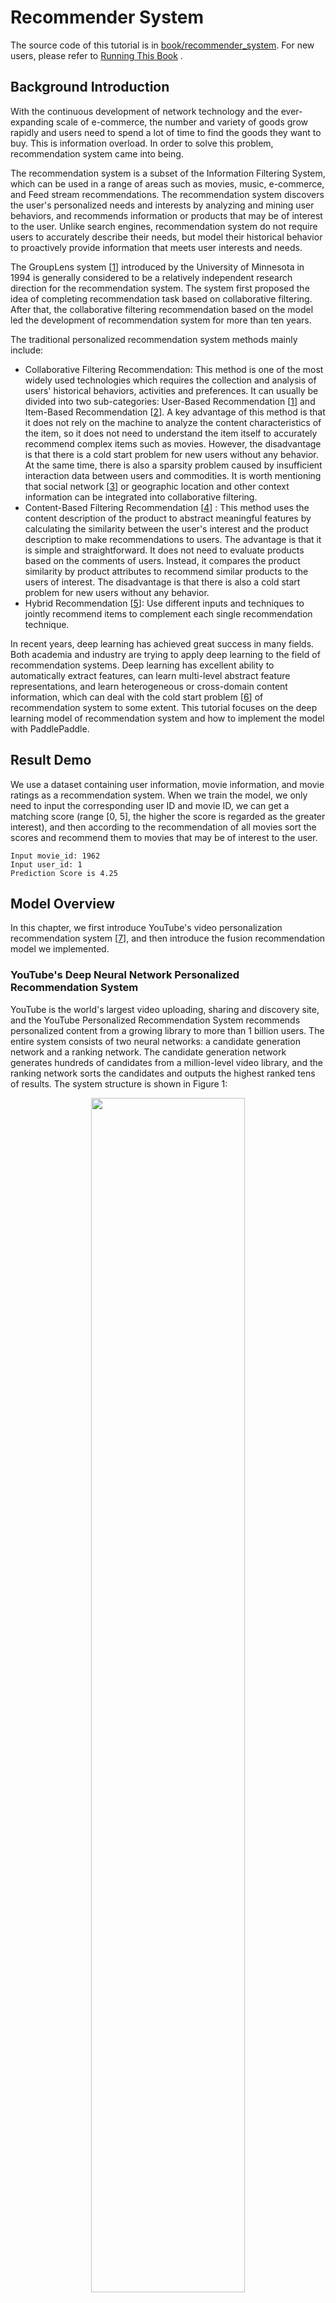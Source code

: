 # Recommender System

The source code of this tutorial is in [book/recommender_system](https://github.com/PaddlePaddle/book/tree/develop/05.recommender_system). For new users, please refer to [Running This Book](https://github.com/PaddlePaddle/book/blob/develop/README.md#running-the-book) .

## Background Introduction

With the continuous development of network technology and the ever-expanding scale of e-commerce, the number and variety of goods grow rapidly and users need to spend a lot of time to find the goods they want to buy. This is information overload. In order to solve this problem, recommendation system came into being.

The recommendation system is a subset of the Information Filtering System, which can be used in a range of areas such as movies, music, e-commerce, and Feed stream recommendations. The recommendation system discovers the user's personalized needs and interests by analyzing and mining user behaviors, and recommends information or products that may be of interest to the user. Unlike search engines, recommendation system do not require users to accurately describe their needs, but model their historical behavior to proactively provide information that meets user interests and needs.

The GroupLens system \[[1](#references)\] introduced by the University of Minnesota in 1994 is generally considered to be a relatively independent research direction for the recommendation system. The system first proposed the idea of completing recommendation task based on collaborative filtering. After that, the collaborative filtering recommendation based on the model led the development of recommendation system for more than ten years.

The traditional personalized recommendation system methods mainly include:

- Collaborative Filtering Recommendation: This method is one of the most widely used technologies which requires the collection and analysis of users' historical behaviors, activities and preferences. It can usually be divided into two sub-categories: User-Based Recommendation \[[1](#references)\] and Item-Based Recommendation \[[2](#references)\]. A key advantage of this method is that it does not rely on the machine to analyze the content characteristics of the item, so it does not need to understand the item itself to accurately recommend complex items such as movies. However, the disadvantage is that there is a cold start problem for new users without any behavior. At the same time, there is also a sparsity problem caused by insufficient interaction data between users and commodities. It is worth mentioning that social network \[[3](#references)\] or geographic location and other context information can be integrated into collaborative filtering.
- Content-Based Filtering Recommendation \[[4](#references)\] : This method uses the content description of the product to abstract meaningful features by calculating the similarity between the user's interest and the product description to make recommendations to users. The advantage is that it is simple and straightforward. It does not need to evaluate products based on the comments of users. Instead, it compares the product similarity by product attributes to recommend similar products to the users of interest. The disadvantage is that there is also a cold start problem for new users without any behavior.
- Hybrid Recommendation \[[5](#references)\]: Use different inputs and techniques to jointly recommend items to complement each single recommendation technique.

In recent years, deep learning has achieved great success in many fields. Both academia and industry are trying to apply deep learning to the field of recommendation systems. Deep learning has excellent ability to automatically extract features, can learn multi-level abstract feature representations, and learn heterogeneous or cross-domain content information, which can deal with the cold start problem \[[6](#references)\] of recommendation system to some extent. This tutorial focuses on the deep learning model of recommendation system and how to implement the model with PaddlePaddle.

## Result Demo

We use a dataset containing user information, movie information, and movie ratings as a recommendation system. When we train the model, we only need to input the corresponding user ID and movie ID, we can get a matching score (range [0, 5], the higher the score is regarded as the greater interest), and then according to the recommendation of all movies sort the scores and recommend them to movies that may be of interest to the user.

```
Input movie_id: 1962
Input user_id: 1
Prediction Score is 4.25
```

## Model Overview

In this chapter, we first introduce YouTube's video personalization recommendation system \[[7](#references)\], and then introduce the fusion recommendation model we implemented.

### YouTube's Deep Neural Network Personalized Recommendation System

YouTube is the world's largest video uploading, sharing and discovery site, and the YouTube Personalized Recommendation System recommends personalized content from a growing library to more than 1 billion users. The entire system consists of two neural networks: a candidate generation network and a ranking network. The candidate generation network generates hundreds of candidates from a million-level video library, and the ranking network sorts the candidates and outputs the highest ranked tens of results. The system structure is shown in Figure 1:

<p align="center">
<img src="https://github.com/PaddlePaddle/book/blob/develop/05.recommender_system/image/YouTube_Overview.png?raw=true" width="70%" ><br/>
Figure 1. YouTube personalized recommendation system structure
</p>

#### Candidate Generation Network

The candidate generation network models the recommendation problem as a multi-class classification problem with a large number of categories. For a Youtube user, using its watching history (video ID), search tokens, demographic information (such as geographic location, user login device), binary features (such as gender, whether to log in), and continuous features (such as user age), etc., multi-classify all videos in the video library to obtain the classification result of each category (ie, the recommendation probability of each video), eventually outputting hundreds of videos with high probability.

First, the historical information such as watching history and search token records are mapped to vectors and averaged to obtain a fixed length representation. At the same time, demographic characteristics are input to optimize the recommendation effect of new users, and the binary features and continuous features are normalized to the range [0, 1]. Next, put all the feature representations into a vector and input them to the non-linear multilayer perceptron (MLP, see [Identification Figures](https://github.com/PaddlePaddle/book/blob/develop/02.recognize_digits/README.md) tutorial). Finally, during training, the output of the MLP is classified by softmax. When predicting, the similarity of the user's comprehensive features (MLP output) to all videos' features is calculated, and the highest score of $k$ is obtained as the result of the candidate generation network. Figure 2 shows the candidate generation network structure.

<p align="center">
<img src="https://github.com/PaddlePaddle/book/blob/develop/05.recommender_system/image/Deep_candidate_generation_model_architecture.png?raw=true" width="70%" ><br/>
Figure 2. Candidate generation network structure
</p>

For a user $U$, the formula for predicting whether the video $\omega$ that the user wants to watch at the moment is video $i$ is:

$$P(\omega=i|u)=\frac{e^{v_{i}u}}{\sum_{j \in V}e^{v_{j}u}}$$

Where $u$ is the feature representation of the user $U$, $V$ is the video library collection, and $v_i$ is the feature representation of the $i$ video in the video library. $u$ and $v_i$ are vectors of equal length, and the dot product can be implemented by a fully connected layer.

Considering that the number of categories in the softmax classification is very large, in order to ensure a certain computational efficiency: 1) in the training phase, use negative sample category sampling to reduce the number of actually calculated categories to thousands; 2) in the recommendation (prediction) phase, ignore the normalized calculation of softmax (does not affect the result), and simplifies the category scoring problem into the nearest neighbor search problem in the dot product space, then takes the nearest $k$ video of $u$ as a candidate for generation.

#### Ranking Network
The structure of the ranking network is similar to the candidate generation network, but its goal is to perform finer ranking of the candidates. Similar to the feature extraction method in traditional advertisement ranking, a large number of related features (such as video ID, last watching time, etc.) for video sorting are also constructed here. These features are treated similarly to the candidate generation network, except that at the top of the ranking network is a weighted logistic regression that scores all candidate videos and sorts them from high to low. Then, return to the user.

### Fusion recommendation model
This section uses Convolutional Neural Networks to learn the representation of movie titles. The convolutional neural network for text and the fusion recommendation model are introduced in turn.

#### Convolutional Neural Network (CNN) for text

Convolutional neural networks are often used to deal with data of a grid-like topology. For example, an image can be viewed as a pixel of a two-dimensional grid, and a natural language can be viewed as a one-dimensional sequence of words. Convolutional neural networks can extract a variety of local features and combine them to obtain more advanced feature representations. Experiments show that convolutional neural networks can efficiently model image and text problems.

The convolutional neural network is mainly composed of convolution and pooling operations, and its application and combination methods are flexible and varied. In this section we will explain the network as shown in Figure 3:

<p align="center">
<img src="https://github.com/PaddlePaddle/book/blob/develop/05.recommender_system/image/text_cnn.png?raw=true" width = "80%" align="center"/><br />
Figure 3. Convolutional neural network text classification model
</p>

Suppose the length of the sentence to be processed is $n$, where the word vector of the $i$ word is $x_i\in\mathbb{R}^k$, and $k$ is the dimension size.

First, splicing the word vector: splicing each $h$ word to form a word window of size $h$, denoted as $x_{i:i+h-1}$, which represents the word sequence splicing of $x_{i}, x_{i+1}, \ldots, x_{i+h-1}$, where $i$ represents the position of the first word in the word window throughout the sentence, ranging from $1$ to $n-h+1$, $x_{i:i+h-1}\in\mathbb{R}^{hk}$.

Second, perform a convolution operation: apply the convolution kernel $w\in\mathbb{R}^{hk}$ to the window $x_{i:i+h-1}$ containing $h$ words. , get the feature $c_i=f(w\cdot x_{i:i+h-1}+b)$, where $b\in\mathbb{R}$ is the bias and $f$ is the non Linear activation function, such as $sigmoid$. Apply the convolution kernel to all word windows ${x_{1:h}, x_{2:h+1},\ldots,x_{n-h+1:n}}$ in the sentence, producing a feature map:

$$c=[c_1,c_2,\ldots,c_{n-h+1}], c \in \mathbb{R}^{n-h+1}$$

Next, using the max pooling over time for feature maps to obtain the feature $\hat c$, of the whole sentence corresponding to this convolution kernel, which is the maximum value of all elements in the feature map:

$$\hat c=max(c)$$

#### Fusion recommendation model overview

In the film personalized recommendation system that incorporates the recommendation model:

1. First, take user features and movie features as input to the neural network, where:

   - The user features incorporate four attribute information: user ID, gender, occupation, and age.

   - The movie feature incorporate three attribute information: movie ID, movie type ID, and movie name.

2. For the user feature, map the user ID to a vector representation with a dimension size of 256, enter the fully connected layer, and do similar processing for the other three attributes. Then the feature representations of the four attributes are fully connected and added separately.

3. For movie features, the movie ID is processed in a manner similar to the user ID. The movie type ID is directly input into the fully connected layer in the form of a vector, and the movie name is represented by a fixed-length vector using a text convolutional neural network. The feature representations of the three attributes are then fully connected and added separately.

4. After obtaining the vector representation of the user and the movie, calculate the cosine similarity of them as the score of the personalized recommendation system. Finally, the square of the difference between the similarity score and the user's true score is used as the loss function of the regression model.

<p align="center">
<img src="https://github.com/PaddlePaddle/book/blob/develop/05.recommender_system/image/rec_regression_network.png?raw=true" width="90%" ><br/>
Figure 4. Fusion recommendation model
</p>

## Data Preparation

### Data Introduction and Download

We take [MovieLens Million Dataset (ml-1m)](http://files.grouplens.org/datasets/movielens/ml-1m.zip) as an example. The ml-1m dataset contains 1,000,000 reviews of 4,000 movies by 6,000 users (scores ranging from 1 to 5, all integer), collected by the GroupLens Research lab.

Paddle provides modules for automatically loading data in the API. The data module is `paddle.dataset.movielens`


```python
import paddle
movie_info = paddle.dataset.movielens.movie_info()
print(list(movie_info.values())[0])
```


```python
# Run this block to show dataset's documentation
# help(paddle.dataset.movielens)
```

The original data includes feature data of the movie, user's feature data, and the user's rating of the movie.

For example, one of the movie features is:


```python
movie_info = paddle.dataset.movielens.movie_info()
print(list(movie_info.values())[0])
```

    <MovieInfo id(1), title(Toy Story ), categories(['Animation', "Children's", 'Comedy'])>


This means that the movie id is 1, and the title is 《Toy Story》, which is divided into three categories. These three categories are animation, children, and comedy.


```python
user_info = paddle.dataset.movielens.user_info()
print(list(user_info.values())[0])
```

    <UserInfo id(1), gender(F), age(1), job(10)>


This means that the user ID is 1, female, and younger than 18 years old. The occupation ID is 10.


Among them, the age uses the following distribution

*  1:  "Under 18"
* 18:  "18-24"
* 25:  "25-34"
* 35:  "35-44"
* 45:  "45-49"
* 50:  "50-55"
* 56:  "56+"

The occupation is selected from the following options:

*  0:  "other" or not specified
*  1:  "academic/educator"
*  2:  "artist"
*  3:  "clerical/admin"
*  4:  "college/grad student"
*  5:  "customer service"
*  6:  "doctor/health care"
*  7:  "executive/managerial"
*  8:  "farmer"
*  9:  "homemaker"
* 10:  "K-12 student"
* 11:  "lawyer"
* 12:  "programmer"
* 13:  "retired"
* 14:  "sales/marketing"
* 15:  "scientist"
* 16:  "self-employed"
* 17:  "technician/engineer"
* 18:  "tradesman/craftsman"
* 19:  "unemployed"
* 20:  "writer"

For each training or test data, it is <user features> + <movie feature> + rating.

For example, we get the first training data:


```python
train_set_creator = paddle.dataset.movielens.train()
train_sample = next(train_set_creator())
uid = train_sample[0]
mov_id = train_sample[len(user_info[uid].value())]
print("User %s rates Movie %s with Score %s"%(user_info[uid], movie_info[mov_id], train_sample[-1]))
```

```python
User <UserInfo id(1), gender(F), age(1), job(10)> rates Movie <MovieInfo id(1193), title(One Flew Over the Cuckoo's Nest ), categories(['Drama'])> with Score [5.0]
```

That is, the user 1 evaluates the movie 1193 as 5 points.

## Configuration Instruction

Below we begin to configure the model based on the form of the input data. First import the required library functions and define global variables.

- IS_SPARSE: whether to use sparse update in embedding
- PASS_NUM: number of epoch


```python
from __future__ import print_function
import math
import sys
import numpy as np
import paddle
import paddle.fluid as fluid
import paddle.fluid.layers as layers
import paddle.fluid.nets as nets

IS_SPARSE = True
BATCH_SIZE = 256
PASS_NUM = 20
```

Then define the model configuration for our user feature synthesis model

```python
def get_usr_combined_features():
    """network definition for user part"""

    USR_DICT_SIZE = paddle.dataset.movielens.max_user_id() + 1

    uid = layers.data(name='user_id', shape=[1], dtype='int64')

    usr_emb = layers.embedding(
        input=uid,
        dtype='float32',
        size=[USR_DICT_SIZE, 32],
        param_attr='user_table',
        is_sparse=IS_SPARSE)

    usr_fc = layers.fc(input=usr_emb, size=32)

    USR_GENDER_DICT_SIZE = 2

    usr_gender_id = layers.data(name='gender_id', shape=[1], dtype='int64')

    usr_gender_emb = layers.embedding(
        input=usr_gender_id,
        size=[USR_GENDER_DICT_SIZE, 16],
        param_attr='gender_table',
        is_sparse=IS_SPARSE)

    usr_gender_fc = layers.fc(input=usr_gender_emb, size=16)

    USR_AGE_DICT_SIZE = len(paddle.dataset.movielens.age_table)
    usr_age_id = layers.data(name='age_id', shape=[1], dtype="int64")

    usr_age_emb = layers.embedding(
        input=usr_age_id,
        size=[USR_AGE_DICT_SIZE, 16],
        is_sparse=IS_SPARSE,
        param_attr='age_table')

    usr_age_fc = layers.fc(input=usr_age_emb, size=16)

    USR_JOB_DICT_SIZE = paddle.dataset.movielens.max_job_id() + 1
    usr_job_id = layers.data(name='job_id', shape=[1], dtype="int64")

    usr_job_emb = layers.embedding(
        input=usr_job_id,
        size=[USR_JOB_DICT_SIZE, 16],
        param_attr='job_table',
        is_sparse=IS_SPARSE)

    usr_job_fc = layers.fc(input=usr_job_emb, size=16)

    concat_embed = layers.concat(
        input=[usr_fc, usr_gender_fc, usr_age_fc, usr_job_fc], axis=1)

    usr_combined_features = layers.fc(input=concat_embed, size=200, act="tanh")

    return usr_combined_features
```

As shown in the code above, for each user, we enter a 4-dimensional feature. This includes user_id, gender_id, age_id, job_id. These dimensional features are simple integer values. In order to facilitate the subsequent neural network processing of these features, we use the language model in NLP to transform these discrete integer values ​​into embedding. And form them into usr_emb, usr_gender_emb, usr_age_emb, usr_job_emb, respectively.

Then, we enter all the user features into a fully connected layer(fc). Combine all features into one 200-dimension feature.

Furthermore, we make a similar transformation for each movie feature, the network configuration is:


```python
def get_mov_combined_features():
    """network definition for item(movie) part"""

    MOV_DICT_SIZE = paddle.dataset.movielens.max_movie_id() + 1

    mov_id = layers.data(name='movie_id', shape=[1], dtype='int64')

    mov_emb = layers.embedding(
        input=mov_id,
        dtype='float32',
        size=[MOV_DICT_SIZE, 32],
        param_attr='movie_table',
        is_sparse=IS_SPARSE)

    mov_fc = layers.fc(input=mov_emb, size=32)

    CATEGORY_DICT_SIZE = len(paddle.dataset.movielens.movie_categories())

    category_id = layers.data(
        name='category_id', shape=[1], dtype='int64', lod_level=1)

    mov_categories_emb = layers.embedding(
        input=category_id, size=[CATEGORY_DICT_SIZE, 32], is_sparse=IS_SPARSE)

    mov_categories_hidden = layers.sequence_pool(
        input=mov_categories_emb, pool_type="sum")

    MOV_TITLE_DICT_SIZE = len(paddle.dataset.movielens.get_movie_title_dict())

    mov_title_id = layers.data(
        name='movie_title', shape=[1], dtype='int64', lod_level=1)

    mov_title_emb = layers.embedding(
        input=mov_title_id, size=[MOV_TITLE_DICT_SIZE, 32], is_sparse=IS_SPARSE)

    mov_title_conv = nets.sequence_conv_pool(
        input=mov_title_emb,
        num_filters=32,
        filter_size=3,
        act="tanh",
        pool_type="sum")

    concat_embed = layers.concat(
        input=[mov_fc, mov_categories_hidden, mov_title_conv], axis=1)

    mov_combined_features = layers.fc(input=concat_embed, size=200, act="tanh")

    return mov_combined_features
```


The title of a movie is a sequence of integers, and the integer represents the subscript of the word in the index sequence. This sequence is sent to the `sequence_conv_pool` layer, which uses convolution and pooling on the time dimension. Because of this, the output will be fixed length, although the length of the input sequence will vary.

Finally, we define an `inference_program` to calculate the similarity between user features and movie features using cosine similarity.

```python
def inference_program():
    """the combined network"""

    usr_combined_features = get_usr_combined_features()
    mov_combined_features = get_mov_combined_features()

    inference = layers.cos_sim(X=usr_combined_features, Y=mov_combined_features)
    scale_infer = layers.scale(x=inference, scale=5.0)

    return scale_infer
```

Furthermore, we define a `train_program` to use the result computed by `inference_program`, and calculate the error with the help of the tag data. We also define an `optimizer_func` to define the optimizer.

```python
def train_program():
    """define the cost function"""

    scale_infer = inference_program()

    label = layers.data(name='score', shape=[1], dtype='float32')
    square_cost = layers.square_error_cost(input=scale_infer, label=label)
    avg_cost = layers.mean(square_cost)

    return [avg_cost, scale_infer]


def optimizer_func():
    return fluid.optimizer.SGD(learning_rate=0.2)
```


## Training Model

### Defining the training environment
Define your training environment and specify whether the training takes place on CPU or GPU.

```python
use_cuda = False
place = fluid.CUDAPlace(0) if use_cuda else fluid.CPUPlace()
```

### Defining the data provider
The next step is to define a data provider for training and testing. The provider reads in a data of size `BATCH_SIZE`. `paddle.dataset.movielens.train` will provide a data of size `BATCH_SIZE` after each scribbling, and the size of the out-of-order is the cache size `buf_size`.

```python
train_reader = paddle.batch(
    paddle.reader.shuffle(
        paddle.dataset.movielens.train(), buf_size=8192),
    batch_size=BATCH_SIZE)

test_reader = paddle.batch(
    paddle.dataset.movielens.test(), batch_size=BATCH_SIZE)
```

### Constructing a training process (trainer)
We have constructed a training process here, including training optimization functions.

### Provide data

`feed_order` is used to define the mapping between each generated data and `paddle.layer.data`. For example, the data in the first column generated by `movielens.train` corresponds to the feature `user_id`.

```python
feed_order = [
    'user_id', 'gender_id', 'age_id', 'job_id', 'movie_id', 'category_id',
    'movie_title', 'score'
]
```

### Building training programs and testing programs
The training program and the test program are separately constructed, and the training optimizer is imported.

```python
main_program = fluid.default_main_program()
star_program = fluid.default_startup_program()
[avg_cost, scale_infer] = train_program()

test_program = main_program.clone(for_test=True)
sgd_optimizer = optimizer_func()
sgd_optimizer.minimize(avg_cost)
exe = fluid.Executor(place)

def train_test(program, reader):
    count = 0
    feed_var_list = [
        program.global_block().var(var_name) for var_name in feed_order
    ]
    feeder_test = fluid.DataFeeder(
    feed_list=feed_var_list, place=place)
    test_exe = fluid.Executor(place)
    accumulated = 0
    for test_data in reader():
        avg_cost_np = test_exe.run(program=program,
                                               feed=feeder_test.feed(test_data),
                                               fetch_list=[avg_cost])
        accumulated += avg_cost_np[0]
        count += 1
    return accumulated / count
```

### Build a training main loop and start training
We perform the training cycle according to the training cycle number (`PASS_NUM`) defined above and some other parameters, and perform a test every time. When the test result is good enough, we exit the training and save the trained parameters.

```python
# Specify the directory path to save the parameters
params_dirname = "recommender_system.inference.model"

from paddle.utils.plot import Ploter
train_prompt = "Train cost"
test_prompt = "Test cost"

plot_cost = Ploter(train_prompt, test_prompt)

def train_loop():
    feed_list = [
        main_program.global_block().var(var_name) for var_name in feed_order
    ]
    feeder = fluid.DataFeeder(feed_list, place)
    exe.run(star_program)

    for pass_id in range(PASS_NUM):
        for batch_id, data in enumerate(train_reader()):
            # train a mini-batch
            outs = exe.run(program=main_program,
                               feed=feeder.feed(data),
                               fetch_list=[avg_cost])
            out = np.array(outs[0])

            # get test avg_cost
            test_avg_cost = train_test(test_program, test_reader)

            plot_cost.append(train_prompt, batch_id, outs[0])
            plot_cost.append(test_prompt, batch_id, test_avg_cost)
            plot_cost.plot()

            if batch_id == 20:
                if params_dirname is not None:
                    fluid.io.save_inference_model(params_dirname, [
                                "user_id", "gender_id", "age_id", "job_id",
                                "movie_id", "category_id", "movie_title"
                        ], [scale_infer], exe)
                return
            print('EpochID {0}, BatchID {1}, Test Loss {2:0.2}'.format(
                            pass_id + 1, batch_id + 1, float(test_avg_cost)))

            if math.isnan(float(out[0])):
                sys.exit("got NaN loss, training failed.")
```
Start training
```python
train_loop()
```

## Model Application

### Generate test data
Use the API of create_lod_tensor(data, lod, place) to generate the tensor of the detail level. `data` is a sequence, and each element is a sequence of index numbers. `lod` is the detail level's information, corresponding to `data`. For example, data = [[10, 2, 3], [2, 3]] means that it contains two sequences of lengths 3 and 2. Correspondingly lod = [[3, 2]], which indicates that it contains a layer of detail information, meaning that `data` has two sequences, lengths of 3 and 2.

In this prediction example, we try to predict the score given by user with ID1 for the movie 'Hunchback of Notre Dame'.

```python
infer_movie_id = 783
infer_movie_name = paddle.dataset.movielens.movie_info()[infer_movie_id].title
user_id = fluid.create_lod_tensor([[1]], [[1]], place)
gender_id = fluid.create_lod_tensor([[1]], [[1]], place)
age_id = fluid.create_lod_tensor([[0]], [[1]], place)
job_id = fluid.create_lod_tensor([[10]], [[1]], place)
movie_id = fluid.create_lod_tensor([[783]], [[1]], place) # Hunchback of Notre Dame
category_id = fluid.create_lod_tensor([[10, 8, 9]], [[3]], place) # Animation, Children's, Musical
movie_title = fluid.create_lod_tensor([[1069, 4140, 2923, 710, 988]], [[5]],
                                      place) # 'hunchback','of','notre','dame','the'
```

### Building the prediction process and testing
Similar to the training process, we need to build a prediction process, where `params_dirname` is the address used to store the various parameters in the training process.

```python
place = fluid.CUDAPlace(0) if use_cuda else fluid.CPUPlace()
exe = fluid.Executor(place)

inference_scope = fluid.core.Scope()
```

### Testing
Now we can make predictions. The `feed_order` we provide should be consistent with the training process.


```python
with fluid.scope_guard(inference_scope):
    [inferencer, feed_target_names,
    fetch_targets] = fluid.io.load_inference_model(params_dirname, exe)

    results = exe.run(inferencer,
                          feed={
                               'user_id': user_id,
                              'gender_id': gender_id,
                              'age_id': age_id,
                              'job_id': job_id,
                              'movie_id': movie_id,
                              'category_id': category_id,
                              'movie_title': movie_title
                          },
                          fetch_list=fetch_targets,
                          return_numpy=False)
    predict_rating = np.array(results[0])
    print("Predict Rating of user id 1 on movie \"" + infer_movie_name +
              "\" is " + str(predict_rating[0][0]))
    print("Actual Rating of user id 1 on movie \"" + infer_movie_name +
              "\" is 4.")
```

## Summary

This chapter introduced the traditional personalized recommendation system method and YouTube's deep neural network personalized recommendation system. It further took movie recommendation as an example, and used PaddlePaddle to train a personalized recommendation neural network model. The personalized recommendation system covers almost all aspects of e-commerce systems, social networks, advertising recommendations, search engines, etc. Deep learning technologies have played an important role in image processing, natural language processing, etc., and will also prevail in personalized recommendation systems.

<a name="references"></a>
## References

1. P. Resnick, N. Iacovou, etc. “[GroupLens: An Open Architecture for Collaborative Filtering of Netnews](http://ccs.mit.edu/papers/CCSWP165.html)”, Proceedings of ACM Conference on Computer Supported Cooperative Work, CSCW 1994. pp.175-186.
2. Sarwar, Badrul, et al. "[Item-based collaborative filtering recommendation algorithms.](http://files.grouplens.org/papers/www10_sarwar.pdf)" *Proceedings of the 10th international conference on World Wide Web*. ACM, 2001.
3. Kautz, Henry, Bart Selman, and Mehul Shah. "[Referral Web: combining social networks and collaborative filtering.](http://www.cs.cornell.edu/selman/papers/pdf/97.cacm.refweb.pdf)" Communications of the ACM 40.3 (1997): 63-65. APA
4. [Peter Brusilovsky](https://en.wikipedia.org/wiki/Peter_Brusilovsky) (2007). *The Adaptive Web*. p. 325.
5. Robin Burke , [Hybrid Web recommendation systems](http://www.dcs.warwick.ac.uk/~acristea/courses/CS411/2010/Book%20-%20The%20Adaptive%20Web/HybridWebRecommenderSystems.pdf), pp. 377-408, The Adaptive Web, Peter Brusilovsky, Alfred Kobsa, Wolfgang Nejdl (Ed.), Lecture Notes in Computer Science, Springer-Verlag, Berlin, Germany, Lecture Notes in Computer Science, Vol. 4321, May 2007, 978-3-540-72078-2.
6. Yuan, Jianbo, et al. ["Solving Cold-Start Problem in Large-scale Recommendation Engines: A Deep Learning Approach."](https://arxiv.org/pdf/1611.05480v1.pdf) *arXiv preprint arXiv:1611.05480* (2016).
7. Covington P, Adams J, Sargin E. [Deep neural networks for youtube recommendations](https://static.googleusercontent.com/media/research.google.com/zh-CN//pubs/archive/45530.pdf)[C]//Proceedings of the 10th ACM Conference on recommendation systems. ACM, 2016: 191-198.


<br/>
<a rel="license" href="http://creativecommons.org/licenses/by-sa/4.0/"><img alt="知识共享许可协议" style="border-width:0" src="https://i.creativecommons.org/l/by-sa/4.0/88x31.png" /></a><br /><span xmlns:dct="http://purl.org/dc/terms/" href="http://purl.org/dc/dcmitype/Text" property="dct:title" rel="dct:type">This tutorial</span> is contributed by <a xmlns:cc="http://creativecommons.org/ns#" href="http://book.paddlepaddle.org" property="cc:attributionName" rel="cc:attributionURL">PaddlePaddle</a>, and licensed under a <a rel="license" href="http://creativecommons.org/licenses/by-sa/4.0/">Creative Commons Attribution-ShareAlike 4.0 International License</a>.

